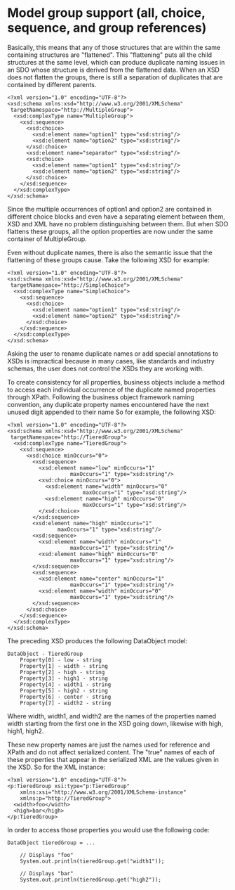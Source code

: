 <!-- image -->

# Model group support (all, choice, sequence, and group references)

Basically, this means that any of those structures that are within the same containing structures
are "flattened". This "flattening" puts all the child structures at the same level, which can
produce duplicate naming issues in an SDO whose structure is derived from the flattened data. When
an XSD does not flatten the groups, there is still a separation of duplicates that are contained by
different parents.

```
<?xml version="1.0" encoding="UTF-8"?>
<xsd:schema xmlns:xsd="http://www.w3.org/2001/XMLSchema" 
 targetNamespace="http://MultipleGroup">
  <xsd:complexType name="MultipleGroup">
    <xsd:sequence>
      <xsd:choice>
        <xsd:element name="option1" type="xsd:string"/>
        <xsd:element name="option2" type="xsd:string"/>
      </xsd:choice>
      <xsd:element name="separator" type="xsd:string"/>
      <xsd:choice>
        <xsd:element name="option1" type="xsd:string"/>
        <xsd:element name="option2" type="xsd:string"/>
      </xsd:choice>
    </xsd:sequence>
  </xsd:complexType>
</xsd:schema>
```

Since the multiple occurrences of option1 and option2 are contained in different choice blocks
and even have a separating element between them, XSD and XML have no problem distinguishing between
them. But when SDO flattens these groups, all the option properties are now under the same container
of MultipleGroup.

Even without duplicate names, there is also the semantic issue that the flattening of these
groups cause. Take the following XSD for example:

```
<?xml version="1.0" encoding="UTF-8"?>
<xsd:schema xmlns:xsd="http://www.w3.org/2001/XMLSchema" 
 targetNamespace="http://SimpleChoice">
  <xsd:complexType name="SimpleChoice">
    <xsd:sequence>
      <xsd:choice>
        <xsd:element name="option1" type="xsd:string"/>
        <xsd:element name="option2" type="xsd:string"/>
      </xsd:choice>
    </xsd:sequence>
  </xsd:complexType>
</xsd:schema>
```

Asking the user to rename duplicate names or add special annotations to XSDs is impractical
because in many cases, like standards and industry schemas, the user does not control the XSDs they
are working with.

To create consistency for all properties, business objects include a method to access each
individual occurrence of the duplicate named properties through XPath. Following the business
object framework naming convention, any duplicate property names encountered have the next
unused digit appended to their name So for example, the following XSD:

```
<?xml version="1.0" encoding="UTF-8"?>
<xsd:schema xmlns:xsd="http://www.w3.org/2001/XMLSchema" 
 targetNamespace="http://TieredGroup">
  <xsd:complexType name="TieredGroup">
    <xsd:sequence>
      <xsd:choice minOccurs="0">
        <xsd:sequence>
          <xsd:element name="low" minOccurs="1" 
					maxOccurs="1" type="xsd:string"/>
          <xsd:choice minOccurs="0">
            <xsd:element name="width" minOccurs="0" 
						maxOccurs="1" type="xsd:string"/>
            <xsd:element name="high" minOccurs="0" 
						maxOccurs="1" type="xsd:string"/>
          </xsd:choice>
        </xsd:sequence>
        <xsd:element name="high" minOccurs="1" 
				maxOccurs="1" type="xsd:string"/>
        <xsd:sequence>
          <xsd:element name="width" minOccurs="1" 
					maxOccurs="1" type="xsd:string"/>
          <xsd:element name="high" minOccurs="0" 
					maxOccurs="1" type="xsd:string"/>
        </xsd:sequence>
        <xsd:sequence>
          <xsd:element name="center" minOccurs="1" 
					maxOccurs="1" type="xsd:string"/>
          <xsd:element name="width" minOccurs="0" 
					maxOccurs="1" type="xsd:string"/>
        </xsd:sequence>
      </xsd:choice>
    </xsd:sequence>
  </xsd:complexType>
</xsd:schema>
```

The preceding XSD produces the following DataObject model:

```
DataObject - TieredGroup
	Property[0] - low - string
	Property[1] - width - string
	Property[2] - high - string
	Property[3] - high1 - string
	Property[4] - width1 - string
	Property[5] - high2 - string
	Property[6] - center - string
	Property[7] - width2 - string
```

Where width, width1, and width2
are the names of the properties named width starting from the first one in the XSD going down,
likewise with high, high1, high2.

These new property names are just the names used for reference and XPath and do not affect
serialized content. The "true" names of each of these properties that appear in the serialized XML
are the values given in the XSD. So for the XML instance:

```
<?xml version="1.0" encoding="UTF-8"?>
<p:TieredGroup xsi:type="p:TieredGroup"
    xmlns:xsi="http://www.w3.org/2001/XMLSchema-instance" 
    xmlns:p="http://TieredGroup">
  <width>foo</width>
  <high>bar</high>
</p:TieredGroup>
```

In order to access those properties you would use the following code:

```
DataObject tieredGroup = ...

	// Displays "foo"
	System.out.println(tieredGroup.get("width1"));

	// Displays "bar"
	System.out.println(tieredGroup.get("high2"));
```